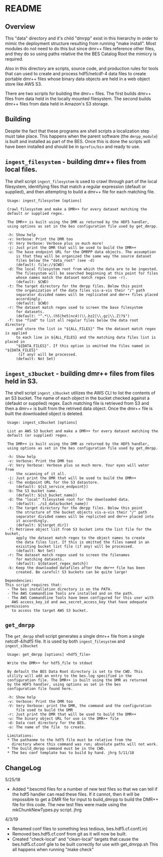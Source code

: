 

# README
## Overview
This "data" directory and it's child "dmrpp" exist in this hierarchy
in order to mimic the deployment structure resulting from running
"make install". Most modules do not need to do this but since dmr++
files reference other files, and they do so using paths relative the
the BES Catalog Root the mimicry is required.

Also in this directory are scripts, source code, and production rules
for tools that can used to create and process hdf5/netcdf-4 data files
to create portable dmr++ files whose binary data objects are held in 
a web object store like AWS S3.

There are two scripts for building the dmr++ files. The first builds dmr++ files from data held in the locally mounted filesystem. The second builds dmr++ files from data held in Amazon's S3 storage.

## Building

Despite the fact that these programs are shell scripts a localization step must take place. This happens when the parent software (the `dmrpp_module`) is built and installed as part of the BES. Once this is done the scripts will have been installed and should be in `$prefix/bin` and ready to use.

## `ingest_filesystem` - building dmr++ files from local files.
The shell script `ingest_filesystem` is used to crawl through part of the local filesystem, identifying files that match a regular expression (default or supplied), and then attempting to build a dmr++ file for each matching file.

```
 Usage: ingest_filesystem [options] 

 Crawl filesystem and make a DMR++ for every dataset matching the
 default or supplied regex.

 The DMR++ is built using the DMR as returned by the HDF5 handler,
 using options as set in the bes configuration file used by get_dmrpp.
 
 -h: Show help
 -v: Verbose: Print the DMR too
 -V: Very Verbose: Verbose plus so much more!
 -j: Just print the DMR that will be used to build the DMR++
 -u: The base endpoint URL for the DMRPP data objects. The assumption
     is that they will be organized the same way the source dataset 
     files below the "data_root" (see -d)
     (default: file://$CWD)
 -d: The local filesystem root from which the data are to be ingested. 
     The filesystem will be searched beginning at this point for files 
     whose names match the dataset match regex (see -r).
     (default: $CWD)
 -t: The target directory for the dmrpp files. Below this point
     the organization of the data files vis-a-vis their "/" path
     separator divided names will be replicated and dmr++ files placed 
     accordingly.
     (default: $CWD)
 -r: The dataset match regex used to screen the base filesystem 
     for datasets. 
     (default: "^.*\\.(h5|he5|nc4)(\\.bz2|\\.gz|\\.Z)?$")
 -f: Use "find" to list all regular files below the data root directory 
     and store the list in "${ALL_FILES}" The the dataset match regex is applied
     to each line in ${ALL_FILES} and the matching data files list is placed in
     "${DATA_FILES}". If this option is omitted the files named in "${DATA_FILES}"
      (if any) will be processed.
     (default: Not Set)
```

## `ingest_s3bucket` - building dmr++ files from files held in S3.
The shell script `ingest_s3bucket` utilizes the AWS CLI to list the contents of an S3 bucket. The name of each object in the bucket checked against a (defaukt or supplied) regex. Each matching file is retrieved from S3 and then a dmr++ is built from the retrived data object. Once the dmr++ file is built the downloaded object is deleted.


``` 
 Usage: ingest_s3bucket [options] 
 
 List an AWS S3 bucket and make a DMR++ for every dataset matching the
 default (or supplied) regex.

 The DMR++ is built using the DMR as returned by the HDF5 handler,
 using options as set in the bes configuration file used by get_dmrpp.
  
 -h: Show help
 -v: Verbose: Print the DMR too
 -V: Very Verbose: Verbose plus so much more. Your eyes will water from
     the scanning of it all.
 -j: Just print the DMR that will be used to build the DMR++
 -s: The endpoint URL for the S3 datastore. 
     (default: ${s3_service_endpoint})
 -b: The S3 bucket name. 
     (default: ${s3_bucket_name})
 -d: The "local" filesystem root for the downloaded data. 
     (default: ./s3_data/bucket_name})
 -t: The target directory for the dmrpp files. Below this point
     the structure of the bucket objects vis-a-vis their "/" path
     separator divided names will be replicted and dmr++ placed into
     it accordingly.
     (default: ${target_dir})
 -f: Retrieve object list from S3 bucket into the list file for the bucket,
     apply the dataset match regex to the object names to create
     the data files list. If this is omitted the files named in an 
     exisiting bucket list file (if any) will be processed.
     (default: Not Set)
 -r: The dataset match regex used to screen the filenames 
     for matching datasets. 
     (default: ${dataset_regex_match})
 -k: Keep the downloaded datafiles after the dmr++ file has been 
     created. Be careful! S3 buckets can be quite large!

Dependencies:
This script requires that:
 - The bes installation directory is on the PATH.
 - The AWS Commandline Tools are installed and on the path.
 - The AWS Commandline Tools have been configured for this user with
   AWS access_key_id and aws_secret_access_key that have adequate permissions
   to access the target AWS S3 bucket.

```


## `get_dmrpp`

The `get_dmrpp` shell script generates a single dmr++ file from a single 
netcdf-4/hdf5 file. It is used by both `ingest_filesystem` and `ingest_s3bucket`


```
 Usage: get_dmrpp [options] <hdf5_file>

 Write the DMR++ for hdf5_file to stdout
 
 By default the BES Data Root directory is set to the CWD. This 
 utility will add an entry to the bes.log specified in the 
 configuration file. The DMR++ is built using the DMR as returned 
 by the HDF5 handler, using options as set in the bes 
 configuration file found here.
 
 -h: Show help
 -v: Verbose: Print the DMR too
 -V: Very Verbose: print the DMR, the command and the configuration
     file used to build the DMR
 -r: Just print the DMR that will be used to build the DMR++
 -u: The binary object URL for use in the DMR++ file
 -d: Data root directory for the BES.
 -o: The name of the file  to create.

 Limitations: 
 * The pathanme to the hdf5 file must be relative from the
   directory where this command was run; absolute paths will not work. 
 * The build_dmrpp command must be in the CWD. 
 * The bes conf template has to build by hand. jhrg 5/11/18
```

## ChangeLog


5/25/18

- Added *.bescmd files for a number of new test files so that we can
tell if the hdf5 handler can read these files. If it cannot, then
it will be impossible to get a DMR file for input to build_dmrpp to
build the DMR++ file for this code. The new test files were made
using the mkChunkNewTypes.py script. jhrg 

4/3/19
- Renamed conf files to something less tedious, bes.hdf5.cf.conf(.in)
- Removed  bes.hdf5.cf.conf from git as it will now be built.
- Created "check-local" and "clean-local" targets that cause the 
bes.hdf5.cf.conf gile to be built correctly for use with get_dmrpp.sh
This all happens when running "make check"
